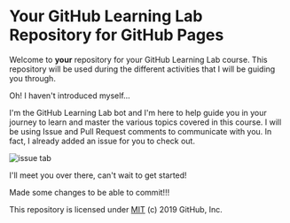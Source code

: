 # Your GitHub Learning Lab Repository for GitHub Pages

Welcome to **your** repository for your GitHub Learning Lab course. This repository will be used during the different activities that I will be guiding you through. 

Oh! I haven't introduced myself...

I'm the GitHub Learning Lab bot and I'm here to help guide you in your journey to learn and master the various topics covered in this course. I will be using Issue and Pull Request comments to communicate with you. In fact, I already added an issue for you to check out.

![issue tab](https://lab.github.com/public/images/issue_tab.png)

I'll meet you over there, can't wait to get started!

Made some changes to be able to commit!!!

This repository is licensed under [MIT](../LICENSE) (c) 2019 GitHub, Inc.
